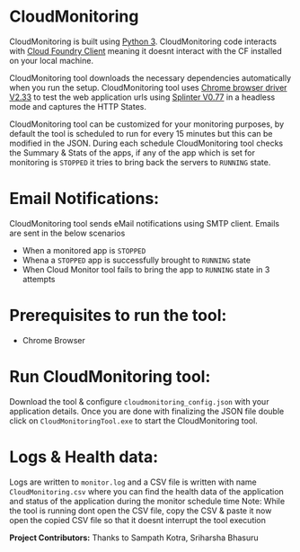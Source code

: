 # CloudMonitoring
CloudMonitoring is built using [Python 3](https://www.python.org/). CloudMonitoring code interacts with [Cloud Foundry Client](https://pypi.python.org/pypi/cloudfoundry-client) meaning it doesnt interact with the CF installed on your local machine. 

CloudMonitoring tool downloads the necessary dependencies automatically when you run the setup. CloudMonitoring tool uses [Chrome browser driver V2.33](https://sites.google.com/a/chromium.org/chromedriver/downloads) to test the web application urls using [Splinter V0.77](https://splinter.readthedocs.io/en/latest/index.html) in a headless mode and captures the HTTP States.

CloudMonitoring tool can be customized for your monitoring purposes, by default the tool is scheduled to run for every 15 minutes but this can be modified in the JSON. During each schedule CloudMonitoring tool checks the Summary & Stats of the apps, if any of the app which is set for monitoring is `STOPPED` it tries to bring back the servers to `RUNNING` state. 

# Email Notifications:
CloudMonitoring tool sends eMail notifications using SMTP client. Emails are sent in the below scenarios

* When a monitored app is `STOPPED`
* Whena a `STOPPED` app is successfully brought to `RUNNING` state
* When Cloud Monitor tool fails to bring the app to `RUNNING` state in 3 attempts

# Prerequisites to run the tool:
* Chrome Browser

# Run CloudMonitoring tool:
Download the tool & configure `cloudmonitoring_config.json` with your application details. Once you are done with finalizing the JSON file double click on `CloudMonitoringTool.exe` to start the CloudMonitoring tool.

# Logs & Health data:
Logs are written to `monitor.log` and a CSV file is written with name `CloudMonitoring.csv` where you can find the health data of the application and status of the application during the monitor schedule time
Note: While the tool is running dont open the CSV file, copy the CSV & paste it now open the copied CSV file so that it doesnt interrupt the tool execution

**Project Contributors:** Thanks to Sampath Kotra, Sriharsha Bhasuru

